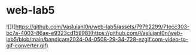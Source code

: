 # web-lab5
 
![]([https://github.com/VasluianI0n/web-lab5/assets/79792299/71ecc303-bc7a-4003-86ae-e9323cd15998](https://github.com/VasluianI0n/web-lab5/blob/main/bandicam2024-04-0508-29-34-728-ezgif.com-video-to-gif-converter.gif)
